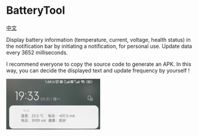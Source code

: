 # BatteryTool
[中文](https://github.com/pluviophile8/BatteryTool/blob/master/README.md)

Display battery information (temperature, current, voltage, health status) in the notification bar by initiating a notification, for personal use. Update data every 3652 milliseconds.

I recommend everyone to copy the source code to generate an APK. In this way, you can decide the displayed text and update frequency by yourself !

<img src="https://github.com/pluviophile8/BatteryTool/blob/master/run_screenshot.jpg" width="50%" />
